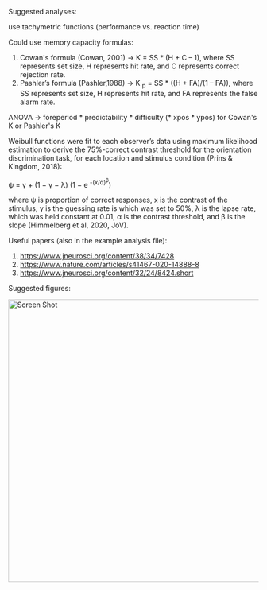 Suggested analyses:

use tachymetric functions (performance vs. reaction time)

Could use memory capacity formulas:
1) Cowan's formula (Cowan, 2001) -> K = SS * (H + C – 1), where SS represents set size, H represents hit rate, and C represents correct rejection rate.
2) Pashler’s formula (Pashler,1988) -> K <sub>p</sub> = SS * ((H + FA)/(1 – FA)), where SS represents set size, H represents hit rate, and FA represents the false alarm rate.

ANOVA -> foreperiod * predictability * difficulty (* xpos * ypos) for Cowan's K or Pashler's K

Weibull functions were fit to each observer’s data using maximum likelihood estimation to derive the 75%-correct contrast threshold for the orientation discrimination task, for each location and stimulus condition (Prins & Kingdom, 2018):

 ψ = γ + (1 − γ − λ) (1 − e <sup>-(x/α)<sup>β</sup></sup>)

where ψ is proportion of correct responses, x is the contrast of the stimulus, γ is the guessing rate is which was set to 50%, λ is the lapse rate, which was held constant at 0.01, α is the contrast threshold, and β is the slope (Himmelberg et al, 2020, JoV). 

Useful papers (also in the example analysis file):

1. https://www.jneurosci.org/content/38/34/7428
2. https://www.nature.com/articles/s41467-020-14888-8
3. https://www.jneurosci.org/content/32/24/8424.short

Suggested figures:


<img width="569" alt="Screen Shot " src="https://user-images.githubusercontent.com/61696572/104560294-948a0880-563d-11eb-9bc4-79746fd20be3.png">

